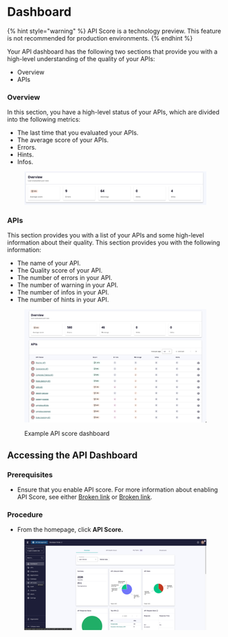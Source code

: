 # Dashboard

{% hint style="warning" %}
API Score is a technology preview. This feature is not recommended for production environments.&#x20;
{% endhint %}

Your API dashboard has the following two sections that provide you with a high-level understanding of the quality of your APIs:

* Overview&#x20;
* APIs

### Overview

In this section, you have a high-level status of your APIs, which are divided into the following metrics:

* The last time that you evaluated your APIs.
* The average score of your APIs.&#x20;
* Errors.
* Hints.
* Infos.

<figure><img src="../.gitbook/assets/image (205).png" alt=""><figcaption></figcaption></figure>

### APIs

This section provides you with a list of your APIs and some high-level information about their quality. This section provides you with the following information:

* The name of your API.
* The Quality score of your API.
* The number of errors in your API.
* The number of warning in your API.
* The number of infos in your API.
* The number of hints in your API.

<figure><img src="../.gitbook/assets/image (206).png" alt=""><figcaption><p>Example API score dashboard</p></figcaption></figure>

## Accessing the API Dashboard

### Prerequisites&#x20;

* Ensure that you enable API score. For more information about enabling API Score, see either [Broken link](broken-reference "mention") or [Broken link](broken-reference "mention").

### Procedure

* From the homepage, click **API Score.**&#x20;

<figure><img src="../.gitbook/assets/image (207).png" alt=""><figcaption></figcaption></figure>
